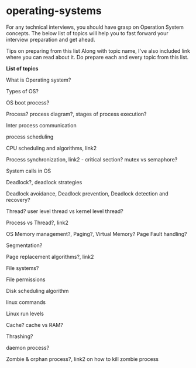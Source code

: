 # operating-systems

For any technical interviews, you should have grasp on Operation System concepts. The below list of topics will help you to fast forward your interview preparation and get ahead.

Tips on preparing from this list
Along with topic name, I've also included link where you can read about it. Do prepare each and every topic from this list.

**List of topics**

What is Operating system?

Types of OS?

OS boot process?

Process? process diagram?, stages of process execution?

Inter process communication

process scheduling

CPU scheduling and algorithms, link2

Process synchronization, link2 - critical section? mutex vs semaphore?

System calls in OS

Deadlock?, deadlock strategies

Deadlock avoidance, Deadlock prevention, Deadlock detection and recovery?

Thread? user level thread vs kernel level thread?

Process vs Thread?, link2

OS Memory management?, Paging?, Virtual Memory? Page Fault handling?

Segmentation?

Page replacement algorithms?, link2

File systems?

File permissions

Disk scheduling algorithm

linux commands

Linux run levels

Cache? cache vs RAM?

Thrashing?

daemon process?

Zombie & orphan process?, link2 on how to kill zombie process




